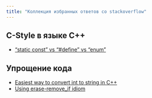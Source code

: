 ```yaml
---
title: "Коллекция избранных ответов со stackoverflow"
---
```


## C-Style в языке C++

- [“static const” vs “#define” vs “enum”](http://stackoverflow.com/questions/1674032)

## Упрощение кода

- [Easiest way to convert int to string in C++](http://stackoverflow.com/questions/5590381/)
- [Using erase-remove_if idiom](http://stackoverflow.com/questions/39019806/)
